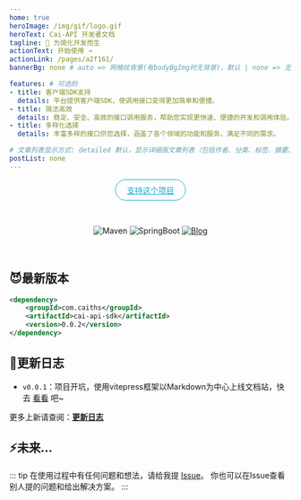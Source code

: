 ```yaml
---
home: true
heroImage: /img/gif/logo.gif
heroText: Cai-API 开发者文档
tagline: 🚀 为简化开发而生
actionText: 开始使用 →
actionLink: /pages/a2f161/
bannerBg: none # auto => 网格纹背景(有bodyBgImg时无背景)，默认 | none => 无 | '大图地址' | background: 自定义背景样式       提示：如发现文本颜色不适应你的背景时可以到palette.styl修改$bannerTextColor变量

features: # 可选的
- title: 客户端SDK支持
  details: 平台提供客户端SDK，使调用接口变得更加简单和便捷。
- title: 简洁高效
  details: 稳定、安全、高效的接口调用服务，帮助您实现更快速、便捷的开发和调用体验。
- title: 多样化选择
  details: 丰富多样的接口供您选择，涵盖了各个领域的功能和服务，满足不同的需求。

# 文章列表显示方式: detailed 默认，显示详细版文章列表（包括作者、分类、标签、摘要、分页等）| simple => 显示简约版文章列表（仅标题和日期）| none 不显示文章列表
postList: none
---
```

<p align="center">
  <a class="become-sponsor" href="/pages/1b12ed/">支持这个项目</a>
</p>

<style>
.become-sponsor {
  padding: 8px 20px;
  display: inline-block;
  color: #11a8cd;
  border-radius: 30px;
  box-sizing: border-box;
  border: 1px solid #11a8cd;
}
</style>

<br/>
<p align="center">
    <img alt="Maven" src="https://raster.shields.io/badge/Maven-3.8.1-red.svg"/>
    <img alt="SpringBoot" src="https://raster.shields.io/badge/SpringBoot-2.7+-green.svg"/>
    <a href="https://blog.caiths.com">
    <img alt="Blog" src="https://raster.shields.io/badge/Blog-在虎-blue.svg"/>
    </a>

[//]: # (  <a href="https://github.com/poboll/cai-api-doc" target="_blank"><img src='https://github.com/poboll/cai-api-doc' alt='GitHub stars' class="no-zoom"></a>)

[//]: # (  <a href="https://github.com/poboll/cai-api-doc" target="_blank"><img src='https://github.com/poboll/cai-api-doc' alt='GitHub forks' class="no-zoom"></a>)
</p>

<br/>

## 😈最新版本

```xml
<dependency>
    <groupId>com.caiths</groupId>
    <artifactId>cai-api-sdk</artifactId>
    <version>0.0.2</version>
</dependency>
```

## 🎉更新日志
* `v0.0.1`：项目开坑，使用vitepress框架以Markdown为中心上线文档站，快去 [看看](/pages/a2f161/) 吧~

更多上新请查阅：[**更新日志**](https://github.com/poboll/cai-api/releases)

## ⚡️未来...

::: tip
在使用过程中有任何问题和想法，请给我提 [Issue](https://github.com/poboll/cai-api/issues)。
你也可以在Issue查看别人提的问题和给出解决方案。
::: 


<style>
  .page-wwads{
    width:100%!important;
    min-height: 0;
    margin: 0;
  }
  .page-wwads .wwads-img img{
    width:80px!important;
  }
  .page-wwads .wwads-poweredby{
    width: 40px;
    position: absolute;
    right: 25px;
    bottom: 3px;
  }
  .wwads-content .wwads-text, .page-wwads .wwads-text{
    height: 100%;
    padding-top: 5px;
    display: block;
  }
</style>
